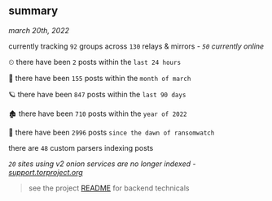 
## summary
_march 20th, 2022_

currently tracking `92` groups across `130` relays & mirrors - _`50` currently online_

⏲ there have been `2` posts within the `last 24 hours`

🦈 there have been `155` posts within the `month of march`

🪐 there have been `847` posts within the `last 90 days`

🏚 there have been `710` posts within the `year of 2022`

🦕 there have been `2996` posts `since the dawn of ransomwatch`

there are `48` custom parsers indexing posts

_`20` sites using v2 onion services are no longer indexed - [support.torproject.org](https://support.torproject.org/onionservices/v2-deprecation/)_

> see the project [README](https://github.com/thetanz/ransomwatch#ransomwatch--) for backend technicals
